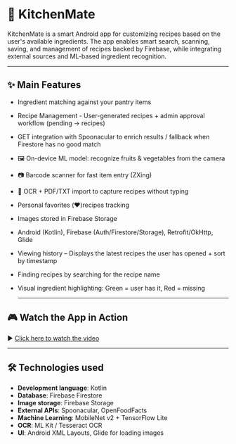 # 🍳 KitchenMate
KitchenMate is a smart Android app for customizing recipes based on the user's available ingredients. The app enables smart search, scanning, saving, and management of recipes backed by Firebase, while integrating external sources and ML-based ingredient recognition.

---

## ✨ Main Features

- Ingredient matching against your pantry items
- Recipe Management - User-generated recipes + admin approval workflow (pending → recipes)
- GET integration with Spoonacular to enrich results / fallback when Firestore has no good match
- 🖼️ On-device ML model: recognize fruits & vegetables from the camera
- 📷 Barcode scanner for fast item entry (ZXing)
- 📄 OCR + PDF/TXT import to capture recipes without typing
- Personal favorites (❤️)recipes tracking
- Images stored in Firebase Storage
- Android (Kotlin), Firebase (Auth/Firestore/Storage), Retrofit/OkHttp, Glide
- Viewing history – Displays the latest recipes the user has opened + sort by timestamp
- Finding recipes by searching for the recipe name
- Visual ingredient highlighting: Green = user has it, Red = missing

  ---

## 🎮 Watch the App in Action

▶️ [Click here to watch the video](https://streamable.com/493zsk)

---

## 🛠 Technologies used

- **Development language**: Kotlin
- **Database**: Firebase Firestore
- **Image storage**: Firebase Storage
- **External APIs**: Spoonacular, OpenFoodFacts
- **Machine Learning**: MobileNet v2 + TensorFlow Lite
- **OCR**: ML Kit / Tesseract OCR
- **UI**: Android XML Layouts, Glide for loading images

  
